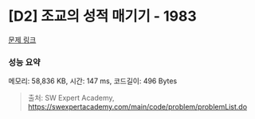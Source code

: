 # [D2] 조교의 성적 매기기 - 1983 

[문제 링크](https://swexpertacademy.com/main/code/problem/problemDetail.do?contestProbId=AV5PwGK6AcIDFAUq) 

### 성능 요약

메모리: 58,836 KB, 시간: 147 ms, 코드길이: 496 Bytes



> 출처: SW Expert Academy, https://swexpertacademy.com/main/code/problem/problemList.do